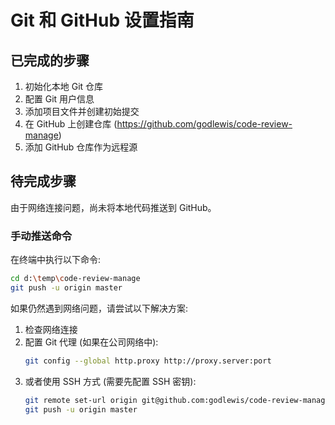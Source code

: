 # Git 和 GitHub 设置指南

## 已完成的步骤

1. 初始化本地 Git 仓库
2. 配置 Git 用户信息
3. 添加项目文件并创建初始提交
4. 在 GitHub 上创建仓库 (https://github.com/godlewis/code-review-manage)
5. 添加 GitHub 仓库作为远程源

## 待完成步骤

由于网络连接问题，尚未将本地代码推送到 GitHub。

### 手动推送命令

在终端中执行以下命令:

```bash
cd d:\temp\code-review-manage
git push -u origin master
```

如果仍然遇到网络问题，请尝试以下解决方案:

1. 检查网络连接
2. 配置 Git 代理 (如果在公司网络中):
   ```bash
   git config --global http.proxy http://proxy.server:port
   ```
3. 或者使用 SSH 方式 (需要先配置 SSH 密钥):
   ```bash
   git remote set-url origin git@github.com:godlewis/code-review-manage.git
   git push -u origin master
   ```